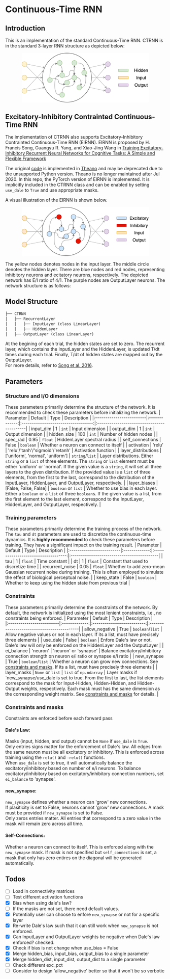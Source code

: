 # Continuous-Time RNN
## Introduction
This is an implementation of the standard Continuous-Time RNN. CTRNN is in the standard 3-layer RNN structure as depicted below:

<p align="center"><img src="../img/RNN_structure.png" width="400"></p>


## Excitatory-Inhibitory Contrainted Continuous-Time RNN
The implementation of CTRNN also supports Excitatory-Inhibitory Contrainted Continuous-Time RNN (EIRNN). EIRNN is proposed by H. Francis Song, Guangyu R. Yang, and Xiao-Jing Wang in [Training Excitatory-Inhibitory Recurrent Neural Networks for Cognitive Tasks: A Simple and Flexible Framework](https://doi.org/10.1371/journal.pcbi.1004792)

The original [code](https://github.com/frsong/pycog) is implemented in [Theano](https://pypi.org/project/Theano/) and may be deprecated due to the unsupported Python version. Theano is no longer maintained after Jul 2020. In this repo, the PyTorch version of EIRNN is implemented. It is implicitly included in the CTRNN class and can be enabled by setting `use_dale` to `True` and use appropriate masks.

A visual illustration of the EIRNN is shown below.

<p align="center"><img src="../img/EIRNN_structure.png" width="400"></p>


The yellow nodes denotes nodes in the input layer. The middle circle denotes the hidden layer. There are blue nodes and red nodes, representing inhibitory neurons and ecitatory neurons, respectively. The depicted network has E/I ratio of 4/1. The purple nodes are OutputLayer neurons. The network structure is as follows:

## Model Structure
```
├── CTRNN
│   ├── RecurrentLayer
│   │   ├── InputLayer (class LinearLayer)
│   │   ├── HiddenLayer
│   ├── OutputLayer (class LinearLayer)
```
At the begining of each trial, the hidden states are set to zero. The recurrent layer, which contains the InputLayer and the HiddenLayer, is updated T/dt times during each trial. Finally, T/dt of hidden states are mapped out by the OutputLayer.<br>
For more details, refer to [Song et al. 2016](https://doi.org/10.1371/journal.pcbi.1004792).

## Parameters
### Structure and I/O dimensions
These parameters primarily determine the structure of the network. It is recommended to check these parameters before initializing the network.
| Parameter                | Default       | Type                                | Description                                |	
|:-------------------------|:-------------:|:-----------------------------------:|:-------------------------------------------|
| input_dim                | 1             | `int`                               | Input dimension                            |
| output_dim               | 1             | `int`                               | Output dimension                           |
| hidden_size              | 100           | `int`                               | Number of hidden nodes                     |
| spec_rad                 | 0.95          | `float`                             | HiddenLayer spectral radius                |
| self_connections         | False         | `boolean`                           | Whether a neuron can connect to itself     |
| activation               | 'relu'        | 'relu'/'tanh'/'sigmoid'/'retanh'    | Activation function                        |
| layer_distributions      | ['uniform', 'normal', 'uniform']      | `string`/`list`            | Layer distributions. Either `string` or a `list` of three elements. The `string` or `list` element must be either 'uniform' or 'normal'. If the given value is a `string`, it will set all three layers to the given distribution. If the provided value is a `list` of three elements, from the first to the last, correspond to the distribution of the InputLayer, HiddenLayer, and OutputLayer, respectively.       |
| layer_biases             | [False, False, False] | `boolean` or `list`  | Whether to use bias in each layer. Either a `boolean` or a `list` of three `boolean`s. If the given value is a list, from the first element to the last element, correspond to the InputLayer, HiddenLayer, and OutputLayer, respectively. |


### Training parameters
These parameters primarily determine the training process of the network. The `tau` and `dt` parameters are used to discretize the continuous-time dynamics. It is **highly recommended** to check these parameters before training. They have a significant impact on the training result.
| Parameter                | Default       | Type                                | Description                                |	
|:-------------------------|:-------------:|:-----------------------------------:|:-------------------------------------------|
| tau                      | 1             | `float`                             | Time constant                              |
| dt                       | 1             | `float`                             | Constant that used to discretize time      |
| recurrent_noise          | 0.05          | `float`                             | Whether to add zero-mean Gaussian recurrent noise during training. This is often employed to simulate the effect of biological perceptual noise. |
| keep_state               | False         | `boolean`                           | Whether to keep using the hidden state from previous trial |


### Constraints
These parameters primarily determine the constraints of the network. By default, the network is initialized using the most lenient constraints, i.e., no constraints being enforced.
| Parameter                | Default       | Type                       | Description                                |	
|:-------------------------|:-------------:|:--------------------------:|:-------------------------------------------|
| allow_negative           | True          | `boolean`/`list`      | Allow negative values or not in each layer.  If its a list, must have precisely three elements                   |
| use_dale                 | False         | `boolean`                  | Enfore Dale's law or not. Dale's law will only be enforced on the HiddenLayer and the OutputLayer                                                            |
| ei_balance               | 'neuron'      | 'neuron' or 'synapse'      | Balance excitatory/inhibitory connection strength on neuron e/i ratio or synapse e/i ratio                                                                    |
| new_synapse              | True         | `boolean`/`list`             | Whether a neuron can grow new connections. See [constraints and masks](#constraints-and-masks). If its a list, must have precisely three elements                   |
| layer_masks              | `None` or `list` | `list` of `np.ndarray`               | Layer masks if `new_synapse/use_dale is set to true. From the first to last, the list elements correspond to the mask for Input-Hidden, Hidden-Hidden, and Hidden-Output weights, respectively. Each mask must has the same dimension as the corresponding weight matrix. See [constraints and masks](#constraints-and-masks) for details.              |


### Constraints and masks
Constraints are enforced before each forward pass
#### Dale's Law:
Masks (input, hidden, and output) cannot be `None` if `use_dale` is `True`.<br>
Only entries signs matter for the enforcement of Dale's law. All edges from the same neuron must be all excitatory or inhibitory. This is enforced across training using the `relu()` and `-relu()` functions.<br>
When `use_dale` is set to true, it will automatically balance the excitatory/inhibitory based on number of e/i neurons. To balance excitatory/inhibitory based on excitatory/inhibitory connection numbers, set `ei_balance` to 'synapse'.
#### new_synapse:
`new_synapse` defines whether a neuron can 'grow' new connections.<br>
If plasiticity is set to False, neurons cannot 'grow' new connections. A mask must be provided if `new_synapse` is set to False.<br>
Only zeros entries matter. All entries that correspond to a zero value in the mask will remain zero across all time.
#### Self-Connections:
Whether a neuron can connect to itself. This is enforced along with the `new_synapse` mask. If mask is not specified but `self_connections` is set, a mask that only has zero entires on the diagonal will be generated automatically.


## Todos
- [ ] Load in connectivity matrices
- [ ] Test different activation functions
- [x] Bias when using dale's law?
- [ ] If the masks are not set, there need default values.
- [x] Potentially user can choose to enfore `new_synapse` or not for a specific layer
- [x] Re-write Dale's law such that it can still work when `new_synapse` is not enforced.
- [x] Can InputLayer and OutputLayer weights be negative when Dale's law enforced? checked.
- [x] Check if bias is not change when use_bias = False
- [x] Merge hidden_bias, input_bias, output_bias to a single parameter
- [x] Merge hidden_dist, input_dist, output_dist to a single parameter
- [ ] Check different exc_pct
- [ ] Consider to design 'allow_negative' better so that it won't be so verbotic